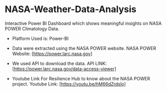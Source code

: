 # NASA-Weather-Data-Analysis
Interactive Power BI Dashboard which shows meaningful insights on NASA POWER Climatology Data.

* Platform Used is: Power-BI
  
* Data were extracted using the NASA POWER website.
  NASA POWER Website: [https://power.larc.nasa.gov]

* We used API to download the data.
  API LINK: [https://power.larc.nasa.gov/data-access-viewer]

* Youtube Link For Resilience Hub to know about the NASA POWER project.
  Youtube Link: [https://youtu.be/hM66dZrdsIo]
  
  
